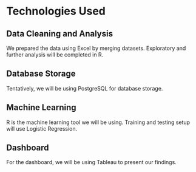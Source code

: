 # Technologies Used
## Data Cleaning and Analysis
We prepared the data using Excel by merging datasets. Exploratory and further analysis will be completed in R.

## Database Storage
Tentatively, we will be using PostgreSQL for database storage.

## Machine Learning
R is the machine learning tool we will be using. Training and testing setup will use Logistic Regression.

## Dashboard
For the dashboard, we will be using Tableau to present our findings.